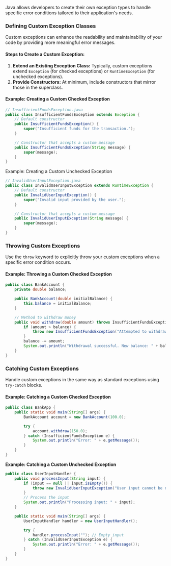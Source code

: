 Java allows developers to create their own exception types to handle specific error conditions tailored to their application's needs.

### Defining Custom Exception Classes
Custom exceptions can enhance the readability and maintainability of your code by providing more meaningful error messages.
#### **Steps to Create a Custom Exception:**
1. **Extend an Existing Exception Class:** Typically, custom exceptions extend `Exception` (for checked exceptions) or `RuntimeException` (for unchecked exceptions).
2. **Provide Constructors:** At minimum, include constructors that mirror those in the superclass.
#### **Example: Creating a Custom Checked Exception**
```java
// InsufficientFundsException.java
public class InsufficientFundsException extends Exception {
    // Default constructor
    public InsufficientFundsException() {
        super("Insufficient funds for the transaction.");
    }

    // Constructor that accepts a custom message
    public InsufficientFundsException(String message) {
        super(message);
    }
}
```
Example: Creating a Custom Unchecked Exception
```java
// InvalidUserInputException.java
public class InvalidUserInputException extends RuntimeException {
    // Default constructor
    public InvalidUserInputException() {
        super("Invalid input provided by the user.");
    }

    // Constructor that accepts a custom message
    public InvalidUserInputException(String message) {
        super(message);
    }
}
```
### Throwing Custom Exceptions
Use the `throw` keyword to explicitly throw your custom exceptions when a specific error condition occurs.
#### **Example: Throwing a Custom Checked Exception**
```java
public class BankAccount {
    private double balance;

    public BankAccount(double initialBalance) {
        this.balance = initialBalance;
    }

    // Method to withdraw money
    public void withdraw(double amount) throws InsufficientFundsException {
        if (amount > balance) {
            throw new InsufficientFundsException("Attempted to withdraw " + amount + ", but only " + balance + " available.");
        }
        balance -= amount;
        System.out.println("Withdrawal successful. New balance: " + balance);
    }
}
```
### Catching Custom Exceptions
Handle custom exceptions in the same way as standard exceptions using `try-catch` blocks.
#### **Example: Catching a Custom Checked Exception**
```java
public class BankApp {
    public static void main(String[] args) {
        BankAccount account = new BankAccount(100.0);

        try {
            account.withdraw(150.0);
        } catch (InsufficientFundsException e) {
            System.out.println("Error: " + e.getMessage());
        }
    }
}
```
**Example: Catching a Custom Unchecked Exception**
```java
public class UserInputHandler {
    public void processInput(String input) {
        if (input == null || input.isEmpty()) {
            throw new InvalidUserInputException("User input cannot be null or empty.");
        }
        // Process the input
        System.out.println("Processing input: " + input);
    }

    public static void main(String[] args) {
        UserInputHandler handler = new UserInputHandler();

        try {
            handler.processInput(""); // Empty input
        } catch (InvalidUserInputException e) {
            System.out.println("Error: " + e.getMessage());
        }
    }
}
```